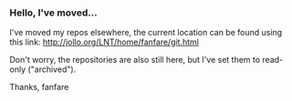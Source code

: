 ### Hello, I've moved...

I've moved my repos elsewhere, the current location can be found using this link: http://jollo.org/LNT/home/fanfare/git.html

Don't worry, the repositories are also still here, but I've set them to read-only ("archived").

Thanks, fanfare
